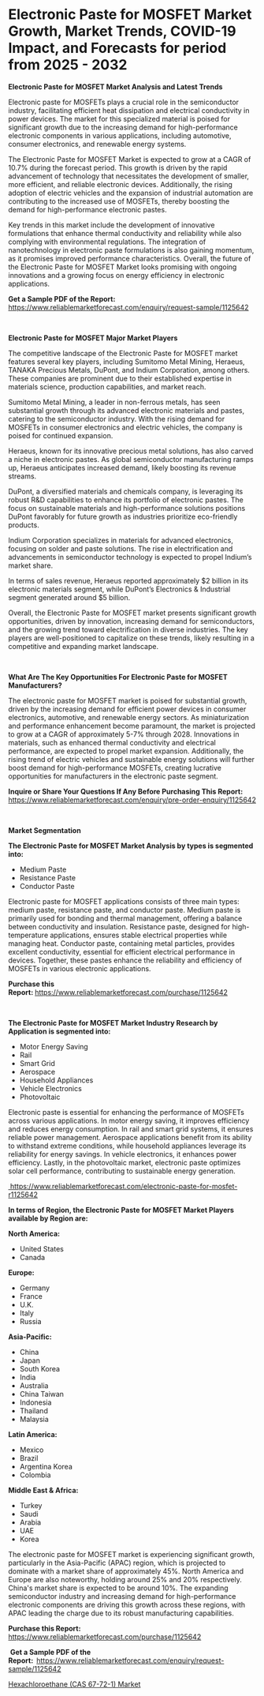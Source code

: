 <p><h1>Electronic Paste for MOSFET Market Growth, Market Trends, COVID-19 Impact, and Forecasts for period from 2025 - 2032</h1></p><p><strong>Electronic Paste for MOSFET Market Analysis and Latest Trends</strong></p>
<p><p>Electronic paste for MOSFETs plays a crucial role in the semiconductor industry, facilitating efficient heat dissipation and electrical conductivity in power devices. The market for this specialized material is poised for significant growth due to the increasing demand for high-performance electronic components in various applications, including automotive, consumer electronics, and renewable energy systems.</p><p>The Electronic Paste for MOSFET Market is expected to grow at a CAGR of 10.7% during the forecast period. This growth is driven by the rapid advancement of technology that necessitates the development of smaller, more efficient, and reliable electronic devices. Additionally, the rising adoption of electric vehicles and the expansion of industrial automation are contributing to the increased use of MOSFETs, thereby boosting the demand for high-performance electronic pastes.</p><p>Key trends in this market include the development of innovative formulations that enhance thermal conductivity and reliability while also complying with environmental regulations. The integration of nanotechnology in electronic paste formulations is also gaining momentum, as it promises improved performance characteristics. Overall, the future of the Electronic Paste for MOSFET Market looks promising with ongoing innovations and a growing focus on energy efficiency in electronic applications.</p></p>
<p><strong>Get a Sample PDF of the Report:&nbsp;</strong> <a href="https://www.reliablemarketforecast.com/enquiry/request-sample/1125642?utm_campaign=2336&utm_medium=2&utm_source=Github&utm_content=ia&utm_term=02042025&utm_id=electronic-paste-for-mosfet">https://www.reliablemarketforecast.com/enquiry/request-sample/1125642</a></p>
<p>&nbsp;</p>
<p><strong>Electronic Paste for MOSFET Major Market Players</strong></p>
<p><p>The competitive landscape of the Electronic Paste for MOSFET market features several key players, including Sumitomo Metal Mining, Heraeus, TANAKA Precious Metals, DuPont, and Indium Corporation, among others. These companies are prominent due to their established expertise in materials science, production capabilities, and market reach.</p><p>Sumitomo Metal Mining, a leader in non-ferrous metals, has seen substantial growth through its advanced electronic materials and pastes, catering to the semiconductor industry. With the rising demand for MOSFETs in consumer electronics and electric vehicles, the company is poised for continued expansion.</p><p>Heraeus, known for its innovative precious metal solutions, has also carved a niche in electronic pastes. As global semiconductor manufacturing ramps up, Heraeus anticipates increased demand, likely boosting its revenue streams.</p><p>DuPont, a diversified materials and chemicals company, is leveraging its robust R&D capabilities to enhance its portfolio of electronic pastes. The focus on sustainable materials and high-performance solutions positions DuPont favorably for future growth as industries prioritize eco-friendly products.</p><p>Indium Corporation specializes in materials for advanced electronics, focusing on solder and paste solutions. The rise in electrification and advancements in semiconductor technology is expected to propel Indium’s market share.</p><p>In terms of sales revenue, Heraeus reported approximately $2 billion in its electronic materials segment, while DuPont’s Electronics & Industrial segment generated around $5 billion.</p><p>Overall, the Electronic Paste for MOSFET market presents significant growth opportunities, driven by innovation, increasing demand for semiconductors, and the growing trend toward electrification in diverse industries. The key players are well-positioned to capitalize on these trends, likely resulting in a competitive and expanding market landscape.</p></p>
<p>&nbsp;</p>
<p><strong>What Are The Key Opportunities For Electronic Paste for MOSFET Manufacturers?</strong></p>
<p><p>The electronic paste for MOSFET market is poised for substantial growth, driven by the increasing demand for efficient power devices in consumer electronics, automotive, and renewable energy sectors. As miniaturization and performance enhancement become paramount, the market is projected to grow at a CAGR of approximately 5-7% through 2028. Innovations in materials, such as enhanced thermal conductivity and electrical performance, are expected to propel market expansion. Additionally, the rising trend of electric vehicles and sustainable energy solutions will further boost demand for high-performance MOSFETs, creating lucrative opportunities for manufacturers in the electronic paste segment.</p></p>
<p><strong>Inquire or Share Your Questions If Any Before Purchasing This Report:</strong> <a href="https://www.reliablemarketforecast.com/enquiry/pre-order-enquiry/1125642?utm_campaign=2336&utm_medium=2&utm_source=Github&utm_content=ia&utm_term=02042025&utm_id=electronic-paste-for-mosfet">https://www.reliablemarketforecast.com/enquiry/pre-order-enquiry/1125642</a></p>
<p>&nbsp;</p>
<p><strong>Market Segmentation</strong></p>
<p><strong>The Electronic Paste for MOSFET Market Analysis by types is segmented into:</strong></p>
<p><ul><li>Medium Paste</li><li>Resistance Paste</li><li>Conductor Paste</li></ul></p>
<p><p>Electronic paste for MOSFET applications consists of three main types: medium paste, resistance paste, and conductor paste. Medium paste is primarily used for bonding and thermal management, offering a balance between conductivity and insulation. Resistance paste, designed for high-temperature applications, ensures stable electrical properties while managing heat. Conductor paste, containing metal particles, provides excellent conductivity, essential for efficient electrical performance in devices. Together, these pastes enhance the reliability and efficiency of MOSFETs in various electronic applications.</p></p>
<p><strong>Purchase this Report:&nbsp;</strong><a href="https://www.reliablemarketforecast.com/purchase/1125642?utm_campaign=2336&utm_medium=2&utm_source=Github&utm_content=ia&utm_term=02042025&utm_id=electronic-paste-for-mosfet">https://www.reliablemarketforecast.com/purchase/1125642</a></p>
<p>&nbsp;</p>
<p><strong>The Electronic Paste for MOSFET Market Industry Research by Application is segmented into:</strong></p>
<p><ul><li>Motor Energy Saving</li><li>Rail</li><li>Smart Grid</li><li>Aerospace</li><li>Household Appliances</li><li>Vehicle Electronics</li><li>Photovoltaic</li></ul></p>
<p><p>Electronic paste is essential for enhancing the performance of MOSFETs across various applications. In motor energy saving, it improves efficiency and reduces energy consumption. In rail and smart grid systems, it ensures reliable power management. Aerospace applications benefit from its ability to withstand extreme conditions, while household appliances leverage its reliability for energy savings. In vehicle electronics, it enhances power efficiency. Lastly, in the photovoltaic market, electronic paste optimizes solar cell performance, contributing to sustainable energy generation.</p></p>
<p><a href="https://www.reliablemarketforecast.com/electronic-paste-for-mosfet-r1125642?utm_campaign=2336&utm_medium=2&utm_source=Github&utm_content=ia&utm_term=02042025&utm_id=electronic-paste-for-mosfet">&nbsp;https://www.reliablemarketforecast.com/electronic-paste-for-mosfet-r1125642</a></p>
<p><strong>In terms of Region, the Electronic Paste for MOSFET Market Players available by Region are:</strong></p>
<p>
    <p> <strong> North America: </strong>
        <ul>
            <li>United States</li>
            <li>Canada</li>
        </ul>
        </p> 
    <p> <strong> Europe: </strong>
        <ul>
            <li>Germany</li>
            <li>France</li>
            <li>U.K.</li>
            <li>Italy</li>
            <li>Russia</li>
        </ul>
        </p> 
    <p> <strong> Asia-Pacific: </strong>
        <ul>
            <li>China</li>
            <li>Japan</li>
            <li>South Korea</li>
            <li>India</li>
            <li>Australia</li>
            <li>China Taiwan</li>
            <li>Indonesia</li>
            <li>Thailand</li>
            <li>Malaysia</li>
        </ul>
        </p> 
    <p> <strong> Latin America: </strong>
        <ul>
            <li>Mexico</li>
            <li>Brazil</li>
            <li>Argentina Korea</li>
            <li>Colombia</li>
        </ul>
        </p> 
    <p> <strong> Middle East & Africa: </strong>
        <ul>
            <li>Turkey</li>
            <li>Saudi</li>
            <li>Arabia</li>
            <li>UAE</li>
            <li>Korea</li>
        </ul>
    </p>
    </p>
<p><p>The electronic paste for MOSFET market is experiencing significant growth, particularly in the Asia-Pacific (APAC) region, which is projected to dominate with a market share of approximately 45%. North America and Europe are also noteworthy, holding around 25% and 20% respectively. China's market share is expected to be around 10%. The expanding semiconductor industry and increasing demand for high-performance electronic components are driving this growth across these regions, with APAC leading the charge due to its robust manufacturing capabilities.</p></p>
<p><strong>Purchase this Report: </strong><a href="https://www.reliablemarketforecast.com/purchase/1125642?utm_campaign=2336&utm_medium=2&utm_source=Github&utm_content=ia&utm_term=02042025&utm_id=electronic-paste-for-mosfet">https://www.reliablemarketforecast.com/purchase/1125642</a></p>
<p>&nbsp;<strong>Get a Sample PDF of the Report:&nbsp;&nbsp;</strong><a href="https://www.reliablemarketforecast.com/enquiry/request-sample/1125642?utm_campaign=2336&utm_medium=2&utm_source=Github&utm_content=ia&utm_term=02042025&utm_id=electronic-paste-for-mosfet">https://www.reliablemarketforecast.com/enquiry/request-sample/1125642</a></p>
<p><strong></strong></p>
<p><p><a href="https://github.com/klindsey95/Market-Research-Report-List-1/blob/main/hexachloroethane-cas-67-72-1-market.md?utm_campaign=2336&utm_medium=2&utm_source=Github&utm_content=ia&utm_term=02042025&utm_id=electronic-paste-for-mosfet">Hexachloroethane (CAS 67-72-1) Market</a></p></p>